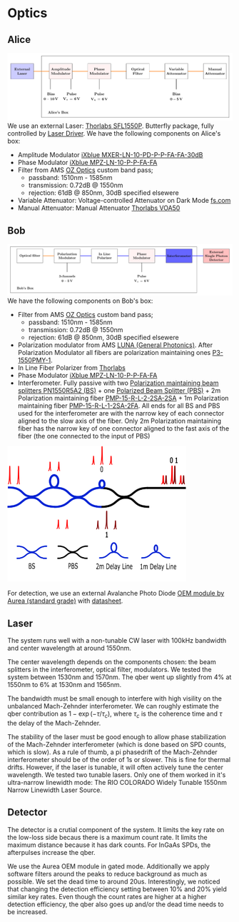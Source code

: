 # Optics


## Alice
![](pics/optics_alice.png)
We use an external Laser: [Thorlabs SFL1550P](https://www.thorlabs.com/thorproduct.cfm?partnumber=SFL1550P). Butterfly package, fully controlled by [Laser Driver](https://www.koheron.com/photonics/ctl300e-industrial-laser-controller).
We have the following components on Alice's box:
- Amplitude Modulator  [iXblue MXER-LN-10-PD-P-P-FA-FA-30dB](https://www.ixblue.com/photonics-space/intensity-modulators/)
- Phase Modulator  [iXblue MPZ-LN-10-P-P-FA-FA](https://www.ixblue.com/photonics-space/phase-modulators/)
- Filter from AMS [OZ Optics](https://shop.amstechnologies.com/FF-Fixed-Filters/SW10901) custom band pass; 
    - passband: 1510nm - 1585nm
    - transmission: 0.72dB @ 1550nm
    - rejection: 61dB @ 850nm, 30dB specified elsewere
- Variable Attenuator: Voltage-controlled Attenuator on Dark Mode [fs.com](https://www.fs.com/fr/products/35199.html)
- Manual Attenuator: Manual Attenuator [Thorlabs VOA50](https://www.thorlabs.com/thorproduct.cfm?partnumber=VOA50PM-APC)


## Bob 
![](pics/optics_bob.png)
We have the following components on Bob's box:
- Filter from AMS [OZ Optics](https://shop.amstechnologies.com/FF-Fixed-Filters/SW10901) custom band pass; 
    - passband: 1510nm - 1585nm
    - transmission: 0.72dB @ 1550nm
    - rejection: 61dB @ 850nm, 30dB specified elsewere
- Polarization modulator from  AMS [LUNA (General Photonics)](https://shop.amstechnologies.com/PCD-M02-Polarization-Controller/SW11286). 
After Polarization Modulator all fibers are polarization maintaining ones [P3-1550PMY-1](https://www.thorlabs.com/thorproduct.cfm?partnumber=P3-1550PM-FC-1).
- In Line Fiber Polarizer from [Thorlabs](https://www.thorlabs.com/thorproduct.cfm?partnumber=ILP1550PM-APC)
- Phase Modulator  [iXblue MPZ-LN-10-P-P-FA-FA](https://www.ixblue.com/photonics-space/phase-modulators/)
- Interferometer. Fully passive  with two [Polarization maintaining beam splitters PN1550R5A2 (BS)](https://www.thorlabs.com/thorproduct.cfm?partnumber=PN1550R5A2) + one [Polarized Beam Splitter (PBS)](https://www.thorlabs.de/thorproduct.cfm?partnumber=PBC1550SM-APC) + 2m Polarization maintaining fiber [PMP-15-R-L-2-2SA-2SA](https://www.afwoptics.com.au/index.php?route=product/product&product_id=881) + 1m Polarization maintaining fiber [PMP-15-R-L-1-2SA-2FA](https://www.afwoptics.com.au/index.php?route=product/category&path=65). All ends for all BS and PBS used for the interferometer are with the narrow key of each connector aligned to the slow axis of the fiber. Only 2m Polarization maintaining fiber has the narrow key of one connector aligned to the fast axis of the fiber (the one connected to the input of PBS)
<img src="pics/Interferometer.png" width=400>

For detection, we use an external Avalanche Photo Diode [OEM module by Aurea (standard grade)](https://www.aureatechnology.com/en/products/oem-photon-counter.html) with [datasheet](https://www.aureatechnology.com/images/produits/AUREA_Datasheet_OEM_NIR_2020_A4.pdf).
## Laser

The system runs well with a non-tunable CW laser with 100kHz bandwidth and center wavelength at around 1550nm. 

The center wavelength depends on the components chosen: the beam splitters in the interferometer, optical filter, modulators. We tested the system between 1530nm and 1570nm. The qber went up slightly from 4% at 1550nm to 6% at 1530nm and 1565nm. 

The bandwidth must be small enough to interfere with high visility on the unbalanced Mach-Zehnder interferometer. We can roughly estimate the qber contribution as $1 - \exp(-\tau/\tau_c)$, where $\tau_c$ is the coherence time and $\tau$ the delay of the Mach-Zehnder.

The stability of the laser must be good enough to allow phase stabilization of the Mach-Zehnder interferometer (which is done based on SPD counts, which is slow). As a rule of thumb, a pi phasedrift of the Mach-Zehnder interferometer should be of the order of 1s or slower. This is fine for thermal drifts. However, if the laser is tunable, it will often actively tune the center wavelength. We tested two tunable lasers. Only one of them worked in it's ultra-narrow linewidth mode: The RIO COLORADO Widely Tunable 1550nm Narrow Linewidth Laser Source.


## Detector 

The detector is a crutial component of the system. It limits the key rate on the low-loss side becaus there is a maximum count rate. It limits the maximum distance because it has dark counts. For InGaAs SPDs, the afterpulses increase the qber. 

We use the Aurea OEM module in gated mode. Additionally we apply software filters around the peaks to reduce background as much as possible. We set the dead time to around 20us. Interestingly, we noticed that changing the detection efficiency setting between 10% and 20% yield similar key rates. Even though the count rates are higher at a higher detection efficiency, the qber also goes up and/or the dead time needs to be increased. 










